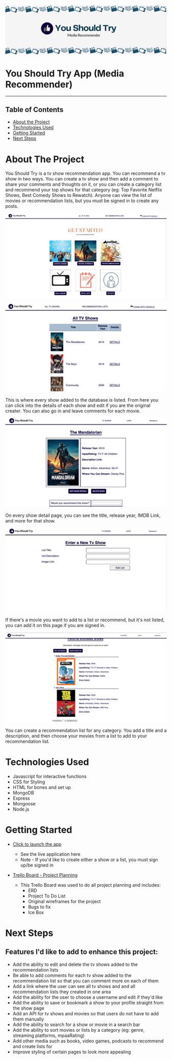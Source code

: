 ![You Should Try Banner](public/images/readme/readmebanner.png)
# You Should Try App (Media Recommender)
---
## Table of Contents

* [About the Project](#about-the-project)
* [Technologies Used](#technologies-used)
* [Getting Started](#getting-started)
* [Next Steps](#next-steps)


# About The Project
You Should Try is a tv show recommendation app. You can recommend a tv show in two ways. You can create a tv show and then add a comment to share your comments and thoughts on it, or you can create a category list and recommend your top shows for that category (eg: Top Favorite Netflix Shows, Best Comedy Shows to Rewatch). Anyone can view the list of movies or recommendation lists, but you must be signed in to create any posts.

![Homepage](public/images/readme/homepage.png)

![All TV Shows Page](public/images/readme/allshows.png)

This is where every show added to the database is listed. From here you can click into the details of each show and edit if you are the original creater. You can also go in and leave comments for each movie.

![TV Show Detail Page](public/images/readme/showdetailpage.png)

On every show detail page, you can see the title, release year, IMDB Link, and more for that show.

![Add a TV Show that's not listed](public/images/readme/createshow.png)

If there's a movie you want to add to a list or recommend, but it's not listed, you can add it on this page if you are signed in.

![Recommendation List](public/images/readme/reclistadd.png)

You can create a recommendation list for any category. You add a title and a description, and then choose your  movies from a list to add to your recommendation list.

# Technologies Used

* Javascript for interactive functions
* CSS for Styling
* HTML for bones and set up
* MongoDB
* Express
* Mongoose
* Node.js


# Getting Started

* [Click to launch the app](https://you-should-try.herokuapp.com/)
    * See the live application here
    * Note - If you'd like to create either a show or a list, you must sign up/be signed in

* [Trello Board - Project Planning](https://trello.com/b/flfEQG2v/sei-project-2)
    * This Trello Board was used to do all project planning and includes:
        * ERD
        * Project To Do List
        * Original wireframes for the project
        * Bugs to fix
        * Ice Box 

# Next Steps

## Features I'd like to add to enhance this project:

* Add the ability to edit and delete the tv shows added to the recommendation lists
* Be able to add comments for each tv show added to the recommendation list so that you can comment more on each of them
* Add a link where the user can see all tv shows and and all recommendation lists they created in one area
* Add the ability for the user to choose a username and edit if they'd like
* Add the ability to save or bookmark a show to your profile straight from the show page
* Add an API for tv shows and movies so that users do not have to add them manually
* Add the ability to search for a show or movie in a search bar
* Add the ability to sort movies or lists by a category (eg: genre, streaming platforms, mpaaRating)
* Add other media such as books, video games, podcasts to recommend and create lists for
* Improve styling of certain pages to look more appealing